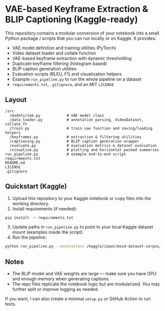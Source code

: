 # VAE-based Keyframe Extraction & BLIP Captioning (Kaggle-ready)

This repository contains a modular conversion of your notebook into a small Python package / scripts that you can run locally or on Kaggle. It provides:
- VAE model definition and training utilities (PyTorch)
- Video dataset loader and collate function
- VAE-based keyframe extraction with dynamic thresholding
- Duplicate keyframe filtering (histogram based)
- BLIP caption generation utilities
- Evaluation scripts (BLEU, F1) and visualization helpers
- Example `run_pipeline.py` to run the whole pipeline on a dataset
- `requirements.txt`, `.gitignore`, and an MIT `LICENSE`

## Layout
```
/src
  /models/vae.py            # VAE model class
  /data_loader.py           # annotation parsing, VideoDataset, collate_fn
  /train.py                 # train_vae function and saving/loading helpers
  /keyframes.py             # extraction & filtering utilities
  /captioning.py            # BLIP caption generation wrapper
  /evaluate.py              # evaluation metrics & dataset evaluation
  /visualize.py             # plotting and horizontal-packed summaries
run_pipeline.py             # example end-to-end script
requirements.txt
README.md
LICENSE
.gitignore
```

## Quickstart (Kaggle)
1. Upload this repository to your Kaggle notebook or copy files into the working directory.
2. Install requirements (if needed):
```bash
pip install -r requirements.txt
```
3. Update paths in `run_pipeline.py` to point to your local Kaggle dataset mount (examples inside the script).
4. Run the pipeline:
```bash
python run_pipeline.py --annotations /kaggle/input/msvd-dataset-corpus/annotations.txt --videos /kaggle/input/msvd-clips/YouTubeClips
```

## Notes
- The BLIP model and VAE weights are large — make sure you have GPU and enough memory when generating captions.
- The repo files replicate the notebook logic but are modularized. You may further split or improve logging as needed.

If you want, I can also create a minimal `setup.py` or GitHub Action to run tests.  
